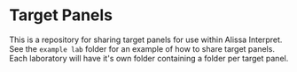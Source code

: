 # Target Panels
This is a repository for sharing target panels for use within Alissa Interpret. See the `example lab` folder for an example of how to  share target panels. Each laboratory will have it's own folder containing a folder per target panel.
